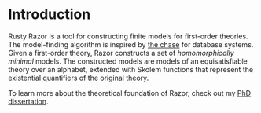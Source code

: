 # Introduction

Rusty Razor is a tool for constructing finite models for first-order theories. The model-finding algorithm is inspired
by [the chase](https://en.wikipedia.org/wiki/Chase_(algorithm)) for database systems. Given a first-order theory,
Razor constructs a set of *homomorphically minimal* models. The constructed models are models of an equisatisfiable
theory over an alphabet, extended with Skolem functions that represent the existential quantifiers of the original theory.

To learn more about the theoretical foundation of Razor, check out my
[PhD dissertation](https://digitalcommons.wpi.edu/etd-dissertations/458/).
